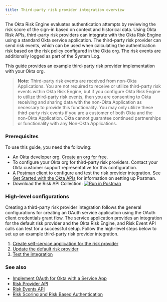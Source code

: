 ```yaml
---
title: Third-party risk provider integration overview
---
```


<ApiLifecycle access="beta" />

The Okta Risk Engine evaluates authentication attempts by reviewing the risk score of the sign-in based on context and historical data. Using Okta Risk APIs, third-party risk providers can integrate with the Okta Risk Engine using a standard Okta service application. The third-party risk provider can send risk events, which can be used when calculating the authentication risk based on the risk policy configured in the Okta org. The risk events are additionally logged as part of the System Log.

This guide provides an example third-party risk provider implementation with your Okta org.

>**Note:** Third-party risk events are received from non-Okta Applications. You are not required to receive or utilize third-party risk events within Okta Risk Engine, but if you configure Okta Risk Engine to utilize third-party risk events, then you are consenting to Okta receiving and sharing data with the non-Okta Application as necessary to provide this functionality. You may only utilize these third-party risk events if you are a customer of both Okta and the non-Okta Application. Okta cannot guarantee continued partnerships or functionality with any Non-Okta Applications.

### Prerequisites
To use this guide, you need the following:

- An Okta developer org. [Create an org for free](/signup/).
- To configure your Okta org for third-party risk providers. Contact your Okta customer support representative for this configuration.
- A [Postman client](https://www.postman.com/downloads/) to configure and test the risk provider integration. See [Get Started with the Okta APIs](/code/rest/) for information on setting up Postman.
- Download the Risk API Collection:
[![Run in Postman](https://run.pstmn.io/button.svg)](https://app.getpostman.com/run-collection/47546754d382762468c6)

### High-level configurations
Creating a third-party risk provider integration follows the general configurations for creating an OAuth service application using the OAuth client credentials grant flow. The service application provides an integration for the default risk provider and the Okta Risk Engine, and Risk Event API calls can test for a successful setup. Follow the high-level steps below to set up an example third-party risk provider integration.

1. [Create self-service application for the risk provider](/docs/guides/third-party-risk-integration/create-service-app)
2. [Update the default risk provider](/docs/guides/third-party-risk-integration/update-default-provider)
3. [Test the integration](/docs/guides/third-party-risk-integration/test-integration)

### See also

- [Implement OAuth for Okta with a Service App](/docs/guides/implement-oauth-for-okta-serviceapp/overview/)
- [Risk Provider API](/docs/reference/apis/risk-providers)
- [Risk Events API](/docs/reference/apis/risk-events)
- [Risk Scoring and Risk Based Authentication](https://help.okta.com/en/prod/Content/Topics/Security/Security_Risk_Scoring.htm)

<!-- ## Support

If you need help or have an issue, post a question in our [Developer Forum](https://devforum.okta.com).-->

<NextSectionLink/>

